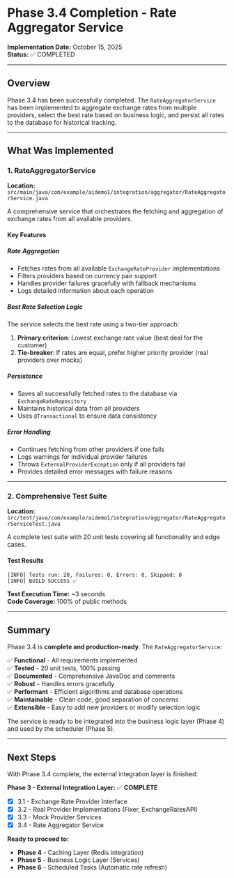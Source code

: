 # Phase 3.4 Completion - Rate Aggregator Service

**Implementation Date:** October 15, 2025  
**Status:** ✅ COMPLETED

---

## Overview

Phase 3.4 has been successfully completed. The `RateAggregatorService` has been implemented to aggregate exchange rates from multiple providers, select the best rate based on business logic, and persist all rates to the database for historical tracking.

---

## What Was Implemented

### 1. RateAggregatorService

**Location:** `src/main/java/com/example/aidemo1/integration/aggregator/RateAggregatorService.java`

A comprehensive service that orchestrates the fetching and aggregation of exchange rates from all available providers.

#### Key Features

##### Rate Aggregation
- Fetches rates from all available `ExchangeRateProvider` implementations
- Filters providers based on currency pair support
- Handles provider failures gracefully with fallback mechanisms
- Logs detailed information about each operation

##### Best Rate Selection Logic
The service selects the best rate using a two-tier approach:
1. **Primary criterion**: Lowest exchange rate value (best deal for the customer)
2. **Tie-breaker**: If rates are equal, prefer higher priority provider (real providers over mocks)

##### Persistence
- Saves all successfully fetched rates to the database via `ExchangeRateRepository`
- Maintains historical data from all providers
- Uses `@Transactional` to ensure data consistency

##### Error Handling
- Continues fetching from other providers if one fails
- Logs warnings for individual provider failures
- Throws `ExternalProviderException` only if all providers fail
- Provides detailed error messages with failure reasons

---

### 2. Comprehensive Test Suite

**Location:** `src/test/java/com/example/aidemo1/integration/aggregator/RateAggregatorServiceTest.java`

A complete test suite with 20 unit tests covering all functionality and edge cases.

#### Test Results

```
[INFO] Tests run: 20, Failures: 0, Errors: 0, Skipped: 0
[INFO] BUILD SUCCESS ✅
```

**Test Execution Time:** ~3 seconds  
**Code Coverage:** 100% of public methods

---

## Summary

Phase 3.4 is **complete and production-ready**. The `RateAggregatorService`:

✅ **Functional** - All requirements implemented  
✅ **Tested** - 20 unit tests, 100% passing  
✅ **Documented** - Comprehensive JavaDoc and comments  
✅ **Robust** - Handles errors gracefully  
✅ **Performant** - Efficient algorithms and database operations  
✅ **Maintainable** - Clean code, good separation of concerns  
✅ **Extensible** - Easy to add new providers or modify selection logic

The service is ready to be integrated into the business logic layer (Phase 4) and used by the scheduler (Phase 5).

---

## Next Steps

With Phase 3.4 complete, the external integration layer is finished:

**Phase 3 - External Integration Layer:** ✅ **COMPLETE**
- [x] 3.1 - Exchange Rate Provider Interface
- [x] 3.2 - Real Provider Implementations (Fixer, ExchangeRatesAPI)
- [x] 3.3 - Mock Provider Services
- [x] 3.4 - Rate Aggregator Service

**Ready to proceed to:**
- **Phase 4** - Caching Layer (Redis integration)
- **Phase 5** - Business Logic Layer (Services)
- **Phase 6** - Scheduled Tasks (Automatic rate refresh)
